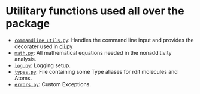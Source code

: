 # Utilitary functions used all over the package

- [`commandline_utils.py`](commandline_utils.py): Handles the command line input and provides the decorater used in [cli.py](cli.py)
- [`math.py`](math.py): All mathematical equations needed in the nonadditivity analysis.
- [`log.py`](log.py): Logging setup.
- [`types.py`](types.py): File containing some Type aliases for rdit molecules and Atoms.
- [`errors.py`](errors.py): Custom Exceptions.
